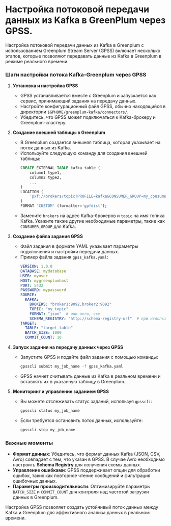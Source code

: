 # Настройка потоковой передачи данных из Kafka в GreenPlum через GPSS.

Настройка потоковой передачи данных из Kafka в Greenplum с использованием Greenplum Stream Server (GPSS) включает несколько этапов, которые позволяют передавать данные из Kafka в Greenplum в режиме реального времени.

### Шаги настройки потока Kafka-Greenplum через GPSS

1. **Установка и настройка GPSS**
   - GPSS устанавливается вместе с Greenplum и запускается как сервис, принимающий задания на передачу данных.
   - Настройте конфигурационный файл GPSS, обычно находящийся в директории `$GPHOME/greenplum-kafka/connectors/`.
   - Убедитесь, что GPSS может подключаться к Kafka-брокеру и Greenplum-кластеру.

2. **Создание внешней таблицы в Greenplum**
   - В Greenplum создается внешняя таблица, которая указывает на поток данных из Kafka.
   - Используйте следующую команду для создания внешней таблицы:
     ```sql
     CREATE EXTERNAL TABLE kafka_table (
         column1 type1,
         column2 type2,
         ...
     )
     LOCATION (
         'pxf://brokers/topic?PROFILE=kafka&CONSUMER_GROUP=my_consumer_group'
     )
     FORMAT 'CUSTOM' (formatter='gpfdist');
     ```
   - Замените `brokers` на адрес Kafka-брокеров и `topic` на имя топика Kafka. Укажите также другие необходимые параметры, такие как `CONSUMER_GROUP` для Kafka.

3. **Создание файла задания GPSS**
   - Файл задания в формате YAML указывает параметры подключения и настройки передачи данных.
   - Пример файла задания `gpss_kafka.yaml`:
     ```yaml
     VERSION: 1.0.0
     DATABASE: mydatabase
     USER: myuser
     HOST: mygreenplumhost
     PORT: 5432
     PASSWORD: mypassword
     SOURCE:
       KAFKA:
         BROKERS: "broker1:9092,broker2:9092"
         TOPIC: "my_topic"
         FORMAT: "json"  # или avro, csv
         SCHEMA_REGISTRY: "http://schema-registry-url"  # при использовании Avro
     TARGET:
       TABLE: "target_table"
       BATCH_SIZE: 1000
       COMMIT_COUNT: 10
     ```

4. **Запуск задания на передачу данных через GPSS**
   - Запустите GPSS и подайте файл задания с помощью команды:
     ```bash
     gpsscli submit my_job_name -f gpss_kafka.yaml
     ```
   - GPSS начнет считывать данные из Kafka в реальном времени и вставлять их в указанную таблицу в Greenplum.

5. **Мониторинг и управление заданием GPSS**
   - Вы можете отслеживать статус заданий, используя `gpsscli`:
     ```bash
     gpsscli status my_job_name
     ```
   - Если требуется остановить поток данных, используйте:
     ```bash
     gpsscli stop my_job_name
     ```

### Важные моменты
- **Формат данных**: Убедитесь, что формат данных Kafka (JSON, CSV, Avro) совпадает с тем, что указан в GPSS. В случае Avro необходимо настроить **Schema Registry** для получения схемы данных.
- **Управление ошибками**: GPSS поддерживает опции для обработки ошибок, таких как повторное чтение сообщений и фильтрация ошибочных данных.
- **Параметры производительности**: Оптимизируйте параметры `BATCH_SIZE` и `COMMIT_COUNT` для контроля над частотой загрузки данных в Greenplum.

Настройка GPSS позволяет создать устойчивый поток данных между Kafka и Greenplum для эффективного анализа данных в реальном времени.